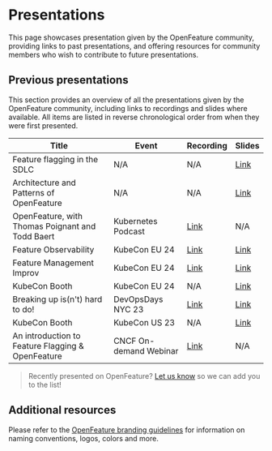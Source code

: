 # Presentations

This page showcases presentation given by the OpenFeature community, providing links to past presentations, and offering resources for community members who wish to contribute to future presentations.

## Previous presentations

This section provides an overview of all the presentations given by the OpenFeature community, including links to recordings and slides where available.
All items are listed in reverse chronological order from when they were first presented.

| Title                                             | Event                  | Recording                                                                                                           | Slides                                                                                       |
| ------------------------------------------------- | ---------------------- | ------------------------------------------------------------------------------------------------------------------- | -------------------------------------------------------------------------------------------- |
| Feature flagging in the SDLC                      | N/A                    | N/A                                                                                                                 | [Link](https://docs.google.com/presentation/d/1aIKUI2L3NlAnSguOrSr3zXOC4hriPpgA383a-sTyAQk/) |
| Architecture and Patterns of OpenFeature          | N/A                    | N/A                                                                                                                 | [Link](https://docs.google.com/presentation/d/1gganwGmlpp8Lb_bYvw-uysrKzLqMYS4stx_vtSEy1HY)  |
| OpenFeature, with Thomas Poignant and Todd Baert  | Kubernetes Podcast     | [Link](https://kubernetespodcast.com/episode/224-openfeature/)                                                      | N/A                                                                                          |
| Feature Observability                             | KubeCon EU 24          | [Link](https://www.youtube.com/watch?v=euYhIn4leW0)                                                                 | [Link](https://docs.google.com/presentation/d/1ZvW-6dZdfJCH9qEMKAWPCp6aTzt2Us65)             |
| Feature Management Improv                         | KubeCon EU 24          | [Link](https://www.youtube.com/watch?v=wkmryOXmVaw)                                                                 | [Link](https://docs.google.com/presentation/d/1aXp41SY7ChsYc728NXlo-vaX2Ekme1J5r9cmgwC5JYc)  |
| KubeCon Booth                                     | KubeCon EU 24          | N/A                                                                                                                 | [Link](https://docs.google.com/presentation/d/1yu575WbbZRMXUwRMzgIQFgEEly2P8fnJ)             |
| Breaking up is(n't) hard to do!                   | DevOpsDays NYC 23      | [Link](https://www.youtube.com/watch?v=_6B8-qEEyvo)                                                                 | [Link](https://docs.google.com/presentation/d/1bkHK6_CapZ-iPrhoLDZuOfolyxIx-_Xduq_hxBsvYVs)  |
| KubeCon Booth                                     | KubeCon US 23          | N/A                                                                                                                 | [Link](https://docs.google.com/presentation/d/1ApvcVPf3NgV1Otv4B2VuoBYOwTSvyLD4pQz0M2xizds)  |
| An introduction to Feature Flagging & OpenFeature | CNCF On-demand Webinar | [Link](https://www.cncf.io/online-programs/cncf-on-demand-webinar-an-introduction-to-feature-flagging-openfeature/) | N/A                                                                                          |

> Recently presented on OpenFeature? [Let us know](https://github.com/open-feature/community/issues/new) so we can add you to the list!

## Additional resources

Please refer to the [OpenFeature branding guidelines](./branding-guidelines.md) for information on naming conventions, logos, colors and more.

